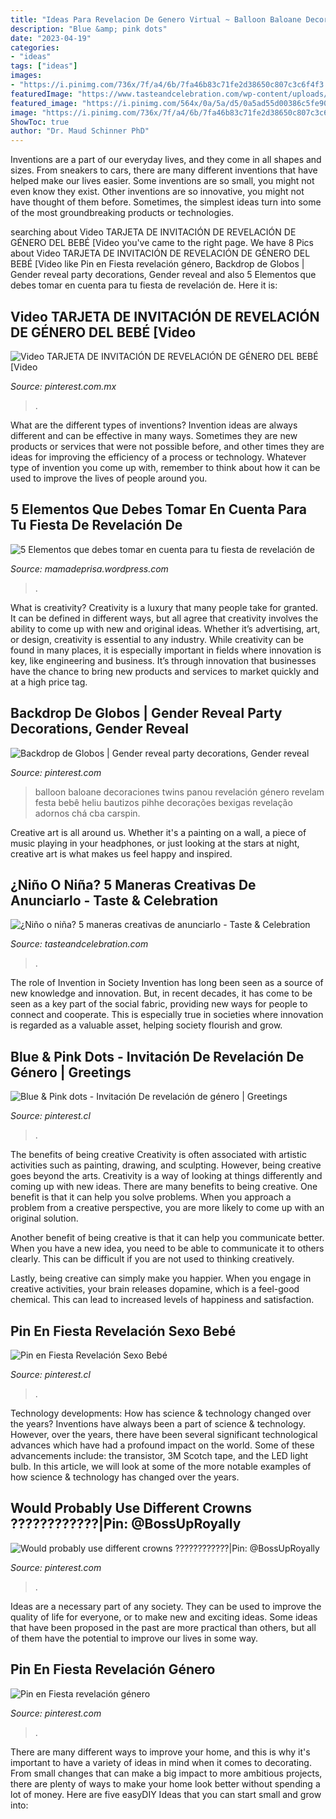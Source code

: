 ```yaml
---
title: "Ideas Para Revelacion De Genero Virtual ~ Balloon Baloane Decoraciones Twins Panou Revelación Género Revelam Festa Bebê Heliu Bautizos Pihhe Decorações Bexigas Revelação Adornos Chá Cba Carspin"
description: "Blue &amp; pink dots"
date: "2023-04-19"
categories:
- "ideas"
tags: ["ideas"]
images:
- "https://i.pinimg.com/736x/7f/a4/6b/7fa46b83c71fe2d38650c807c3c6f4f3.jpg"
featuredImage: "https://www.tasteandcelebration.com/wp-content/uploads/2018/04/Pinterest-4.jpg"
featured_image: "https://i.pinimg.com/564x/0a/5a/d5/0a5ad55d00386c5fe904a16f22cd50e1.jpg"
image: "https://i.pinimg.com/736x/7f/a4/6b/7fa46b83c71fe2d38650c807c3c6f4f3.jpg"
ShowToc: true
author: "Dr. Maud Schinner PhD"
---
```



Inventions are a part of our everyday lives, and they come in all shapes and sizes. From sneakers to cars, there are many different inventions that have helped make our lives easier. Some inventions are so small, you might not even know they exist. Other inventions are so innovative, you might not have thought of them before. Sometimes, the simplest ideas turn into some of the most groundbreaking products or technologies.

	

		
searching about Video TARJETA DE INVITACIÓN DE REVELACIÓN DE GÉNERO DEL BEBÉ [Video you've came to the right page. We have 8 Pics about Video TARJETA DE INVITACIÓN DE REVELACIÓN DE GÉNERO DEL BEBÉ [Video like Pin en Fiesta revelación género, Backdrop de Globos | Gender reveal party decorations, Gender reveal and also 5 Elementos que debes tomar en cuenta para tu fiesta de revelación de. Here it is:
		
    
## Video TARJETA DE INVITACIÓN DE REVELACIÓN DE GÉNERO DEL BEBÉ [Video

<img loading=lazy src="https://i.pinimg.com/736x/e2/17/19/e21719c6119140527344d8264d80bf16.jpg" onerror="this.onerror=null;this.src='https://tse1.mm.bing.net/th?id=OIP.CzVgdk57DvPwWvt29jtWjgHaNK&amp;pid=15.1';" alt="Video TARJETA DE INVITACIÓN DE REVELACIÓN DE GÉNERO DEL BEBÉ [Video">

_Source: pinterest.com.mx_

>. 

	

What are the different types of inventions?
Invention ideas are always different and can be effective in many ways. Sometimes they are new products or services that were not possible before, and other times they are ideas for improving the efficiency of a process or technology. Whatever type of invention you come up with, remember to think about how it can be used to improve the lives of people around you.

    
## 5 Elementos Que Debes Tomar En Cuenta Para Tu Fiesta De Revelación De

<img loading=lazy src="https://i.pinimg.com/564x/0a/5a/d5/0a5ad55d00386c5fe904a16f22cd50e1.jpg" onerror="this.onerror=null;this.src='https://tse1.mm.bing.net/th?id=OIP.i13EiowwicyYxiXZBuVLSAHaLG&amp;pid=15.1';" alt="5 Elementos que debes tomar en cuenta para tu fiesta de revelación de">

_Source: mamadeprisa.wordpress.com_

>. 

	

What is creativity?
Creativity is a luxury that many people take for granted. It can be defined in different ways, but all agree that creativity involves the ability to come up with new and original ideas. Whether it’s advertising, art, or design, creativity is essential to any industry. While creativity can be found in many places, it is especially important in fields where innovation is key, like engineering and business. It’s through innovation that businesses have the chance to bring new products and services to market quickly and at a high price tag.

    
## Backdrop De Globos | Gender Reveal Party Decorations, Gender Reveal

<img loading=lazy src="https://i.pinimg.com/736x/7f/a4/6b/7fa46b83c71fe2d38650c807c3c6f4f3.jpg" onerror="this.onerror=null;this.src='https://tse2.mm.bing.net/th?id=OIP.TFm4AJsdJMYzrIjJKji55gHaJA&amp;pid=15.1';" alt="Backdrop de Globos | Gender reveal party decorations, Gender reveal">

_Source: pinterest.com_

>balloon baloane decoraciones twins panou revelación género revelam festa bebê heliu bautizos pihhe decorações bexigas revelação adornos chá cba carspin. 

	

Creative art is all around us. Whether it's a painting on a wall, a piece of music playing in your headphones, or just looking at the stars at night, creative art is what makes us feel happy and inspired.

    
## ¿Niño O Niña? 5 Maneras Creativas De Anunciarlo - Taste &amp; Celebration

<img loading=lazy src="https://www.tasteandcelebration.com/wp-content/uploads/2018/04/Pinterest-4.jpg" onerror="this.onerror=null;this.src='https://tse1.mm.bing.net/th?id=OIP.4jpo1HeCuKUDJg9m3pI3CgHaJ4&amp;pid=15.1';" alt="¿Niño o niña? 5 maneras creativas de anunciarlo - Taste &amp; Celebration">

_Source: tasteandcelebration.com_

>. 

	

The role of Invention in Society
Invention has long been seen as a source of new knowledge and innovation. But, in recent decades, it has come to be seen as a key part of the social fabric, providing new ways for people to connect and cooperate. This is especially true in societies where innovation is regarded as a valuable asset, helping society flourish and grow.

    
## Blue &amp; Pink Dots - Invitación De Revelación De Género | Greetings

<img loading=lazy src="https://i.pinimg.com/736x/26/ca/72/26ca720432c75749f2f7e4d0a643fc5c.jpg" onerror="this.onerror=null;this.src='https://tse4.mm.bing.net/th?id=OIP.kmSdlQGX_AGUg2YMxaCCvwHaK0&amp;pid=15.1';" alt="Blue &amp; Pink dots - Invitación De revelación de género | Greetings">

_Source: pinterest.cl_

>. 

	

The benefits of being creative
Creativity is often associated with artistic activities such as painting, drawing, and sculpting. However, being creative goes beyond the arts. Creativity is a way of looking at things differently and coming up with new ideas.
There are many benefits to being creative. One benefit is that it can help you solve problems. When you approach a problem from a creative perspective, you are more likely to come up with an original solution.

Another benefit of being creative is that it can help you communicate better. When you have a new idea, you need to be able to communicate it to others clearly. This can be difficult if you are not used to thinking creatively.

Lastly, being creative can simply make you happier. When you engage in creative activities, your brain releases dopamine, which is a feel-good chemical. This can lead to increased levels of happiness and satisfaction.

    
## Pin En Fiesta Revelación Sexo Bebé

<img loading=lazy src="https://i.pinimg.com/736x/ca/70/43/ca70435f40fc09da4e8e4f0be85b9cf2.jpg" onerror="this.onerror=null;this.src='https://tse1.mm.bing.net/th?id=OIP.H9CgUoG-0AHyIAw_eHUanQHaKS&amp;pid=15.1';" alt="Pin en Fiesta Revelación Sexo Bebé">

_Source: pinterest.cl_

>. 

	

Technology developments: How has science & technology changed over the years?
Inventions have always been a part of science & technology. However, over the years, there have been several significant technological advances which have had a profound impact on the world. Some of these advancements include: the transistor, 3M Scotch tape, and the LED light bulb. In this article, we will look at some of the more notable examples of how science & technology has changed over the years.

    
## Would Probably Use Different Crowns ????????????|Pin: @BossUpRoyally

<img loading=lazy src="https://i.pinimg.com/736x/2d/8a/f6/2d8af6a80724f8abd83ac06d306c4add.jpg" onerror="this.onerror=null;this.src='https://tse4.mm.bing.net/th?id=OIP.z-GwCdHBNMcBlLTiIiPqnQHaJ3&amp;pid=15.1';" alt="Would probably use different crowns ????????????|Pin: @BossUpRoyally">

_Source: pinterest.com_

>. 

	

Ideas are a necessary part of any society. They can be used to improve the quality of life for everyone, or to make new and exciting ideas. Some ideas that have been proposed in the past are more practical than others, but all of them have the potential to improve our lives in some way.

    
## Pin En Fiesta Revelación Género

<img loading=lazy src="https://i.pinimg.com/originals/3a/9f/a6/3a9fa6d7fea326e16f4a00a981fc4858.jpg" onerror="this.onerror=null;this.src='https://tse3.mm.bing.net/th?id=OIP.5IG_GkvblAKqVJboBhCuAQHaLF&amp;pid=15.1';" alt="Pin en Fiesta revelación género">

_Source: pinterest.com_

>. 

	

There are many different ways to improve your home, and this is why it's important to have a variety of ideas in mind when it comes to decorating. From small changes that can make a big impact to more ambitious projects, there are plenty of ways to make your home look better without spending a lot of money. Here are five easyDIY Ideas that you can start small and grow into: 

